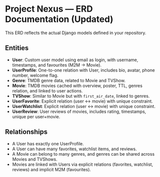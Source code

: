 # Project Nexus — ERD Documentation (Updated)

This ERD reflects the actual Django models defined in your repository.

## Entities

- **User**: Custom user model using email as login, with username, timestamps, and favourites (M2M → Movie).
- **UserProfile**: One-to-one relation with User, includes bio, avatar, phone number, welcome flag.
- **Genre**: TMDB genre data, related to Movie and TVShow.
- **Movie**: TMDB movies cached with overview, poster, TTL, genres relation, and linked to user actions.
- **TVShow**: Similar to Movie but with `first_air_date`, linked to genres.
- **UserFavorite**: Explicit relation (user ↔ movie) with unique constraint.
- **UserWatchlist**: Explicit relation (user ↔ movie) with unique constraint.
- **UserReview**: User reviews of movies, includes rating, timestamps, unique per user+movie.

## Relationships

- A User has exactly one UserProfile.
- A User can have many favorites, watchlist items, and reviews.
- A Movie can belong to many genres, and genres can be shared across Movies and TVShows.
- Movies are linked with Users via explicit relations (favorites, watchlist, reviews) and implicit M2M (favourites).

